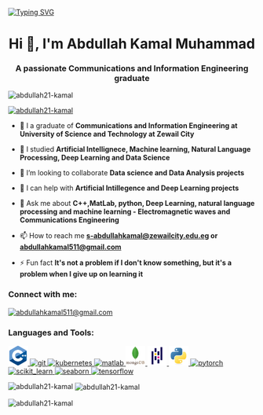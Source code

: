 [![Typing SVG](https://readme-typing-svg.herokuapp.com?color=F729F2&lines=Welcome+to+my+GitHub+Profile+%5E%5E+)](https://git.io/typing-svg)
<h1 align="center">Hi 👋, I'm Abdullah Kamal Muhammad</h1>
<h3 align="center">A passionate Communications and Information Engineering graduate</h3>

<p align="left"> <img src="https://komarev.com/ghpvc/?username=abdullah21-kamal&label=Profile%20views&color=0e75b6&style=flat" alt="abdullah21-kamal" /> </p>

<p align="left"> <a href="https://github.com/ryo-ma/github-profile-trophy"><img src="https://github-profile-trophy.vercel.app/?username=abdullah21-kamal" alt="abdullah21-kamal" /></a> </p>

- 🔭 I a graduate of **Communications and Information Engineering at University of Science and Technology at Zewail City**

- 🌱 I studied **Artificial Intellignece, Machine learning, Natural Language Processing, Deep Learning and Data Science**

- 👯 I’m looking to collaborate **Data science and Data Analysis projects**

- 🤝 I can help with **Artificial Intillegence and Deep Learning projects**

- 💬 Ask me about **C++,MatLab, python, Deep Learning, natural language processing and machine learning - Electromagnetic waves and Communications Engineering**

- 📫 How to reach me **s-abdullahkamal@zewailcity.edu.eg or abdullahkamal511@gmail.com**

- ⚡ Fun fact **It's not a problem if I don't know something, but it's a problem when I give up on learning it**

<h3 align="left">Connect with me:</h3>
<p align="left">
<a href="https://www.linkedin.com/in/abdullah-kamal-6226b61a9/" target="blank"><img align="center" src="https://raw.githubusercontent.com/rahuldkjain/github-profile-readme-generator/master/src/images/icons/Social/linked-in-alt.svg" alt="abdullahkamal511@gmail.com" height="30" width="40" /></a>
</p>

<h3 align="left">Languages and Tools:</h3>
<p align="left"> <a href="https://www.w3schools.com/cpp/" target="_blank" rel="noreferrer"> <img src="https://raw.githubusercontent.com/devicons/devicon/master/icons/cplusplus/cplusplus-original.svg" alt="cplusplus" width="40" height="40"/> </a> <a href="https://git-scm.com/" target="_blank" rel="noreferrer"> <img src="https://www.vectorlogo.zone/logos/git-scm/git-scm-icon.svg" alt="git" width="40" height="40"/> </a> <a href="https://kubernetes.io" target="_blank" rel="noreferrer"> <img src="https://www.vectorlogo.zone/logos/kubernetes/kubernetes-icon.svg" alt="kubernetes" width="40" height="40"/> </a> <a href="https://www.mathworks.com/" target="_blank" rel="noreferrer"> <img src="https://upload.wikimedia.org/wikipedia/commons/2/21/Matlab_Logo.png" alt="matlab" width="40" height="40"/> </a> <a href="https://www.mongodb.com/" target="_blank" rel="noreferrer"> <img src="https://raw.githubusercontent.com/devicons/devicon/master/icons/mongodb/mongodb-original-wordmark.svg" alt="mongodb" width="40" height="40"/> </a> <a href="https://pandas.pydata.org/" target="_blank" rel="noreferrer"> <img src="https://raw.githubusercontent.com/devicons/devicon/2ae2a900d2f041da66e950e4d48052658d850630/icons/pandas/pandas-original.svg" alt="pandas" width="40" height="40"/> </a> <a href="https://www.python.org" target="_blank" rel="noreferrer"> <img src="https://raw.githubusercontent.com/devicons/devicon/master/icons/python/python-original.svg" alt="python" width="40" height="40"/> </a> <a href="https://pytorch.org/" target="_blank" rel="noreferrer"> <img src="https://www.vectorlogo.zone/logos/pytorch/pytorch-icon.svg" alt="pytorch" width="40" height="40"/> </a> <a href="https://scikit-learn.org/" target="_blank" rel="noreferrer"> <img src="https://upload.wikimedia.org/wikipedia/commons/0/05/Scikit_learn_logo_small.svg" alt="scikit_learn" width="40" height="40"/> </a> <a href="https://seaborn.pydata.org/" target="_blank" rel="noreferrer"> <img src="https://seaborn.pydata.org/_images/logo-mark-lightbg.svg" alt="seaborn" width="40" height="40"/> </a> <a href="https://www.tensorflow.org" target="_blank" rel="noreferrer"> <img src="https://www.vectorlogo.zone/logos/tensorflow/tensorflow-icon.svg" alt="tensorflow" width="40" height="40"/> </a> </p>

<p><img align="left" src="https://github-readme-stats.vercel.app/api/top-langs?username=abdullah21-kamal&show_icons=true&locale=en&layout=compact" alt="abdullah21-kamal" /></p>

<p>&nbsp;<img align="center" src="https://github-readme-stats.vercel.app/api?username=abdullah21-kamal&show_icons=true&locale=en" alt="abdullah21-kamal" /></p>

<p><img align="center" src="https://github-readme-streak-stats.herokuapp.com/?user=abdullah21-kamal&" alt="abdullah21-kamal" /></p>
